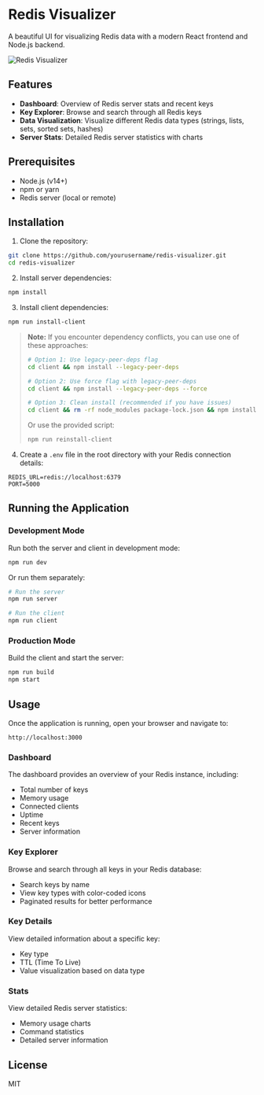 # Redis Visualizer

A beautiful UI for visualizing Redis data with a modern React frontend and Node.js backend.

![Redis Visualizer](https://redis.io/images/redis-white.png)

## Features

- **Dashboard**: Overview of Redis server stats and recent keys
- **Key Explorer**: Browse and search through all Redis keys
- **Data Visualization**: Visualize different Redis data types (strings, lists, sets, sorted sets, hashes)
- **Server Stats**: Detailed Redis server statistics with charts

## Prerequisites

- Node.js (v14+)
- npm or yarn
- Redis server (local or remote)

## Installation

1. Clone the repository:
```bash
git clone https://github.com/yourusername/redis-visualizer.git
cd redis-visualizer
```

2. Install server dependencies:
```bash
npm install
```

3. Install client dependencies:
```bash
npm run install-client
```

   > **Note:** If you encounter dependency conflicts, you can use one of these approaches:
   > ```bash
   > # Option 1: Use legacy-peer-deps flag
   > cd client && npm install --legacy-peer-deps
   >
   > # Option 2: Use force flag with legacy-peer-deps
   > cd client && npm install --legacy-peer-deps --force
   >
   > # Option 3: Clean install (recommended if you have issues)
   > cd client && rm -rf node_modules package-lock.json && npm install --legacy-peer-deps
   > ```
   >
   > Or use the provided script:
   > ```bash
   > npm run reinstall-client
   > ```

4. Create a `.env` file in the root directory with your Redis connection details:
```
REDIS_URL=redis://localhost:6379
PORT=5000
```

## Running the Application

### Development Mode

Run both the server and client in development mode:

```bash
npm run dev
```

Or run them separately:

```bash
# Run the server
npm run server

# Run the client
npm run client
```

### Production Mode

Build the client and start the server:

```bash
npm run build
npm start
```

## Usage

Once the application is running, open your browser and navigate to:

```
http://localhost:3000
```

### Dashboard

The dashboard provides an overview of your Redis instance, including:
- Total number of keys
- Memory usage
- Connected clients
- Uptime
- Recent keys
- Server information

### Key Explorer

Browse and search through all keys in your Redis database:
- Search keys by name
- View key types with color-coded icons
- Paginated results for better performance

### Key Details

View detailed information about a specific key:
- Key type
- TTL (Time To Live)
- Value visualization based on data type

### Stats

View detailed Redis server statistics:
- Memory usage charts
- Command statistics
- Detailed server information

## License

MIT
